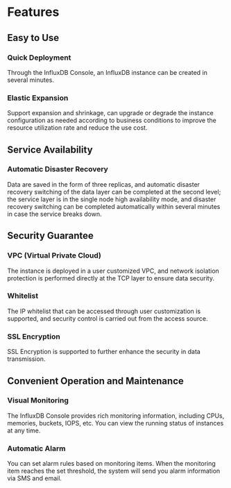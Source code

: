# Features

## Easy to Use

### Quick Deployment

Through the InfluxDB Console, an InfluxDB instance can be created in several minutes.

### Elastic Expansion

Support expansion and shrinkage, can upgrade or degrade the instance configuration as needed according to business conditions to improve the resource utilization rate and reduce the use cost.

## Service Availability

### Automatic Disaster Recovery

Data are saved in the form of three replicas, and automatic disaster recovery switching of the data layer can be completed at the second level; the service layer is in the single node high availability mode, and disaster recovery switching can be completed automatically within several minutes in case the service breaks down.

## Security Guarantee

### VPC (Virtual Private Cloud)

The instance is deployed in a user customized VPC, and network isolation protection is performed directly at the TCP layer to ensure data security.

### Whitelist

The IP whitelist that can be accessed through user customization is supported, and security control is carried out from the access source.

### SSL Encryption

SSL Encryption is supported to further enhance the security in data transmission.

## Convenient Operation and Maintenance

### Visual Monitoring

The InfluxDB Console provides rich monitoring information, including CPUs, memories, buckets, IOPS, etc. You can view the running status of instances at any time.

### Automatic Alarm

You can set alarm rules based on monitoring items. When the monitoring item reaches the set threshold, the system will send you alarm information via SMS and email.
